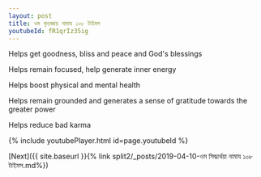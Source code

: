 ```yaml
---
layout: post
title: ওম কৃতজ্ঞায় নামায ১০৮ টাইমস
youtubeId: fR1qrIz35ig
---
```

 
 
Helps get goodness, bliss and peace and God's blessings
 
Helps remain focused, help generate inner energy 
 
Helps boost physical and mental health 
 
Helps remain grounded and generates a sense of gratitude towards the greater power 
 
Helps reduce bad karma
 
 
 
 


{% include youtubePlayer.html id=page.youtubeId %}
 
[Next]({{ site.baseurl }}{% link  split2/_posts/2019-04-10-ওম সিদ্ধার্থয়া নামায ১০৮ টাইমস.md%})
 
